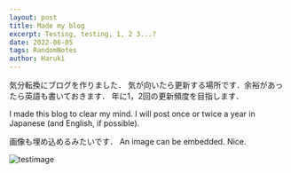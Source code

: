 ```yaml
---
layout: post
title: Made my blog
excerpt: Testing, testing, 1, 2 3...?
date: 2022-06-05
tags: RandomNotes
author: Haruki
---
```


気分転換にブログを作りました．
気が向いたら更新する場所です．余裕があったら英語も書いておきます．
年に1，2回の更新頻度を目指します．

I made this blog to clear my mind.
I will post once or twice a year in Japanese (and English, if possible).

画像も埋め込めるみたいです．
An image can be embedded. Nice.

![testimage](https://i.gyazo.com/bdf2414e83ecb904132a7728d3e232ed.png)
